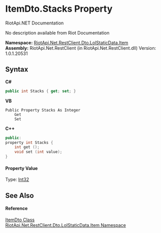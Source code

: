 # ItemDto.Stacks Property 
RiotApi.NET Documentation 

No description available from Riot Documentation

**Namespace:**&nbsp;<a href="de48fbe3-5d1d-7329-f603-32d1973b0313">RiotApi.Net.RestClient.Dto.LolStaticData.Item</a><br />**Assembly:**&nbsp;RiotApi.Net.RestClient (in RiotApi.Net.RestClient.dll) Version: 1.0.1.20531

## Syntax

**C#**<br />
``` C#
public int Stacks { get; set; }
```

**VB**<br />
``` VB
Public Property Stacks As Integer
	Get
	Set
```

**C++**<br />
``` C++
public:
property int Stacks {
	int get ();
	void set (int value);
}
```


#### Property Value
Type: <a href="http://msdn2.microsoft.com/en-us/library/td2s409d" target="_blank">Int32</a>

## See Also


#### Reference
<a href="152c228f-f557-6caf-c38a-642e6c61e827">ItemDto Class</a><br /><a href="de48fbe3-5d1d-7329-f603-32d1973b0313">RiotApi.Net.RestClient.Dto.LolStaticData.Item Namespace</a><br />